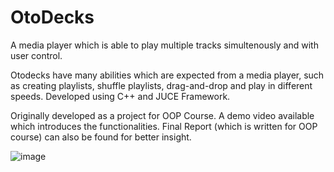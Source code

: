 # OtoDecks
A media player which is able to play multiple tracks simultenously and with user control. 

Otodecks have many abilities which are expected from a media player, such as creating playlists, shuffle playlists, drag-and-drop and play in different speeds. 
Developed using C++ and JUCE Framework.

Originally developed as a project for OOP Course. A demo video available which introduces the functionalities. 
Final Report (which is written for OOP course) can also be found for better insight.

![image](https://github.com/OktayBalaban/OtoDecks/assets/47466287/b14497d7-6881-4867-bde5-66ee294c85d5)



